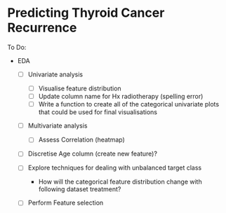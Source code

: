 # Predicting Thyroid Cancer Recurrence

To Do:
- EDA
    - [ ] Univariate analysis 
        - [ ] Visualise feature distribution
        - [ ] Update column name for Hx radiotherapy (spelling error)
        - [ ] Write a function to create all of the categorical univariate plots that could be used for final visualisations
    - [ ] Multivariate analysis
        - [ ] Assess Correlation (heatmap)
    - [ ] Discretise Age column (create new feature)?
    - [ ] Explore techniques for dealing with unbalanced target class
        - How will the categorical feature distribution change with following dataset treatment?
    - [ ] Perform Feature selection
    